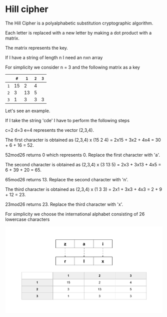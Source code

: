 # Hill cipher

The Hill Cipher is a polyalphabetic substitution cryptographic algorithm.

Each letter is replaced with a new letter by making a dot product with a matrix.

The matrix represents the key.

If I have a string of length n I need an nxn array

For simplicity we consider n = 3 and the following matrix as a key
<table>
    <thead>
      <tr>
        <th></th>
        <th><code>#</code></th>
        <th><code>1</code></th>
        <th><code>2</code></th>
        <th><code>3</code></th>
      </tr>
    </thead>
    <tbody>
        <tr>
            <td><code>1</code></td>
            <td>15</td>
            <td>2</td>
            <td>4</td>
        </tr>
        <tr>
            <td><code>2</code></td>
            <td>3</td>
            <td>13</td>
            <td>5</td>
        </tr>
        <tr>
            <td><code>3</code></td>
            <td>1</td>
            <td>3</td>
            <td>3</td>
            <td>3</td>
        </tr>
    </tbody>
  </table>

Let's see an example.

If I take the string 'cde' I have to perform the following steps

c=2 d=3 e=4 represents the vector (2,3,4).

The first character is obtained as (2,3,4) x (15 2 4) = 2x15 + 3x2 + 4x4 = 30 + 6 + 16 = 52.

52mod26 returns 0 which represents 0. Replace the first character with 'a'.

The second character is obtained as (2,3,4) x (3 13 5) = 2x3 + 3x13 + 4x5 = 6 + 39 + 20 = 65.

65mod26 returns 13. Replace the second character with 'n'.

The third character is obtained as (2,3,4) x (1 3 3) = 2x1 + 3x3 + 4x3 = 2 + 9 + 12 = 23.

23mod26 returns 23. Replace the third character with 'x'.

For simplicity we choose the international alphabet consisting of 26 lowercase characters

![Hill cipher](https://github.com/mariocuomo/encryption_methods/blob/main/images/hillcipher.png)
